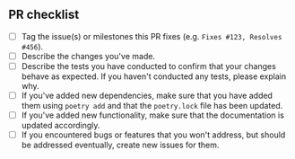 <!--
Many thanks for contributing to Arcadia-Science/[PACKAGE-NAME]! 🎉

Please fill in the checklist below. Delete any items that are not applicable.
-->

## PR checklist

- [ ] Tag the issue(s) or milestones this PR fixes (e.g. `Fixes #123, Resolves #456`).
- [ ] Describe the changes you've made.
- [ ] Describe the tests you have conducted to confirm that your changes behave as expected. If you haven't conducted any tests, please explain why.
- [ ] If you've added new dependencies, make sure that you have added them using `poetry add` and that the `poetry.lock` file has been updated.
- [ ] If you've added new functionality, make sure that the documentation is updated accordingly.
- [ ] If you encountered bugs or features that you won't address, but should be addressed eventually, create new issues for them.
